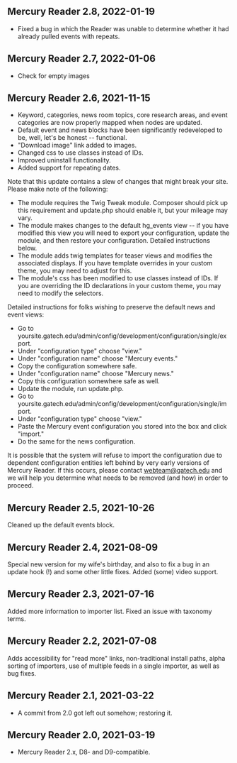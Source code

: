 Mercury Reader 2.8, 2022-01-19
------------------------------
- Fixed a bug in which the Reader was unable to determine whether it had already pulled events with repeats. 

Mercury Reader 2.7, 2022-01-06
-------------------------------
- Check for empty images

Mercury Reader 2.6, 2021-11-15
------------------------------
- Keyword, categories, news room topics, core research areas, and event categories are now properly mapped when nodes are updated.
- Default event and news blocks have been significantly redeveloped to be, well, let's be honest -- functional.
- "Download image" link added to images.
- Changed css to use classes instead of IDs.
- Improved uninstall functionality.
- Added support for repeating dates.

Note that this update contains a slew of changes that might break your site. Please make note of the following:
- The module requires the Twig Tweak module. Composer should pick up this requirement and update.php should enable it, but your mileage may vary.
- The module makes changes to the default hg_events view -- if you have modified this view you will need to export your configuration, update the module, and then restore your configuration. Detailed instructions below.
- The module adds twig templates for teaser views and modifies the associated displays. If you have template overrides in your custom theme, you may need to adjust for this.
- The module's css has been modified to use classes instead of IDs. If you are overriding the ID declarations in your custom theme, you may need to modify the selectors.

Detailed instructions for folks wishing to preserve the default news and event views:
- Go to yoursite.gatech.edu/admin/config/development/configuration/single/export.
- Under "configuration type" choose "view."
- Under "configuration name" choose "Mercury events."
- Copy the configuration somewhere safe.
- Under "configuration name" choose "Mercury news."
- Copy this configuration somewhere safe as well.
- Update the module, run update.php.
- Go to yoursite.gatech.edu/admin/config/development/configuration/single/import.
- Under "configuration type" choose "view."
- Paste the Mercury event configuration you stored into the box and click "import."
- Do the same for the news configuration.

It is possible that the system will refuse to import the configuration due to dependent configuration entities left behind by very early versions of Mercury Reader. If this occurs, please contact webteam@gatech.edu and we will help you determine what needs to be removed (and how) in order to proceed.

Mercury Reader 2.5, 2021-10-26
------------------------------
Cleaned up the default events block.

Mercury Reader 2.4, 2021-08-09
------------------------------
Special new version for my wife's birthday, and also to fix a bug in an update hook (!) and some other little fixes. Added (some) video support.

Mercury Reader 2.3, 2021-07-16
------------------------------
Added more information to importer list. Fixed an issue with taxonomy terms.

Mercury Reader 2.2, 2021-07-08
------------------------------
Adds accessibility for "read more" links, non-traditional install paths, alpha sorting of importers, use of multiple feeds in a single importer, as well as bug fixes.

Mercury Reader 2.1, 2021-03-22
------------------------------
- A commit from 2.0 got left out somehow; restoring it.

Mercury Reader 2.0, 2021-03-19
------------------------------
- Mercury Reader 2.x, D8- and D9-compatible.
